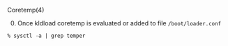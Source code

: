 
Coretemp(4)

0. Once kldload coretemp is evaluated or added to file `/boot/loader.conf`
```
% sysctl -a | grep temper
```
